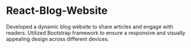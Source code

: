 <H1>React-Blog-Website</H1>

<p>Developed a dynamic blog website to share articles and engage with readers.
Utilized Bootstrap framework to ensure a responsive and visually appealing design across different devices.</p>
